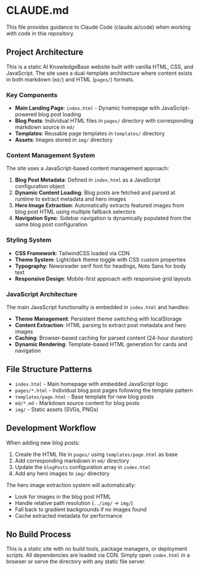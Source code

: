 # CLAUDE.md

This file provides guidance to Claude Code (claude.ai/code) when working with code in this repository.

## Project Architecture

This is a static AI KnowledgeBase website built with vanilla HTML, CSS, and JavaScript. The site uses a dual-template architecture where content exists in both markdown (`md/`) and HTML (`pages/`) formats.

### Key Components

- **Main Landing Page**: `index.html` - Dynamic homepage with JavaScript-powered blog post loading
- **Blog Posts**: Individual HTML files in `pages/` directory with corresponding markdown source in `md/`
- **Templates**: Reusable page templates in `templates/` directory
- **Assets**: Images stored in `img/` directory

### Content Management System

The site uses a JavaScript-based content management approach:

1. **Blog Post Metadata**: Defined in `index.html` as a JavaScript configuration object
2. **Dynamic Content Loading**: Blog posts are fetched and parsed at runtime to extract metadata and hero images
3. **Hero Image Extraction**: Automatically extracts featured images from blog post HTML using multiple fallback selectors
4. **Navigation Sync**: Sidebar navigation is dynamically populated from the same blog post configuration

### Styling System

- **CSS Framework**: TailwindCSS loaded via CDN
- **Theme System**: Light/dark theme toggle with CSS custom properties
- **Typography**: Newsreader serif font for headings, Noto Sans for body text
- **Responsive Design**: Mobile-first approach with responsive grid layouts

### JavaScript Architecture

The main JavaScript functionality is embedded in `index.html` and handles:

- **Theme Management**: Persistent theme switching with localStorage
- **Content Extraction**: HTML parsing to extract post metadata and hero images
- **Caching**: Browser-based caching for parsed content (24-hour duration)
- **Dynamic Rendering**: Template-based HTML generation for cards and navigation

## File Structure Patterns

- `index.html` - Main homepage with embedded JavaScript logic
- `pages/*.html` - Individual blog post pages following the template pattern
- `templates/page.html` - Base template for new blog posts
- `md/*.md` - Markdown source content for blog posts
- `img/` - Static assets (SVGs, PNGs)

## Development Workflow

When adding new blog posts:

1. Create the HTML file in `pages/` using `templates/page.html` as base
2. Add corresponding markdown in `md/` directory
3. Update the `blogPosts` configuration array in `index.html`
4. Add any hero images to `img/` directory

The hero image extraction system will automatically:
- Look for images in the blog post HTML
- Handle relative path resolution (`../img/` → `img/`)
- Fall back to gradient backgrounds if no images found
- Cache extracted metadata for performance

## No Build Process

This is a static site with no build tools, package managers, or deployment scripts. All dependencies are loaded via CDN. Simply open `index.html` in a browser or serve the directory with any static file server.